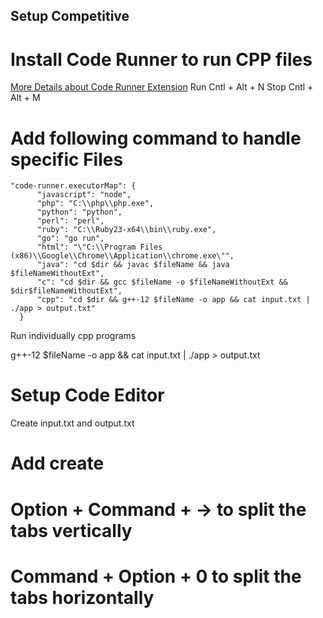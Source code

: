 ## Setup Competitive

# Install Code Runner to run CPP files

[More Details about Code Runner Extension](https://marketplace.visualstudio.com/items?itemName=formulahendry.code-runner)
Run Cntl + Alt + N 
Stop Cntl + Alt + M

# Add following command to handle specific Files

```
"code-runner.executorMap": {
      "javascript": "node",
      "php": "C:\\php\\php.exe",
      "python": "python",
      "perl": "perl",
      "ruby": "C:\\Ruby23-x64\\bin\\ruby.exe",
      "go": "go run",
      "html": "\"C:\\Program Files (x86)\\Google\\Chrome\\Application\\chrome.exe\"",
      "java": "cd $dir && javac $fileName && java $fileNameWithoutExt",
      "c": "cd $dir && gcc $fileName -o $fileNameWithoutExt && $dir$fileNameWithoutExt",
      "cpp": "cd $dir && g++-12 $fileName -o app && cat input.txt | ./app > output.txt"
  }
```

Run individually cpp programs

g++-12 $fileName -o app && cat input.txt | ./app > output.txt

# Setup Code Editor

Create input.txt and output.txt

# Add create

# Option + Command + -> to split the tabs vertically
# Command + Option + 0 to split the tabs horizontally